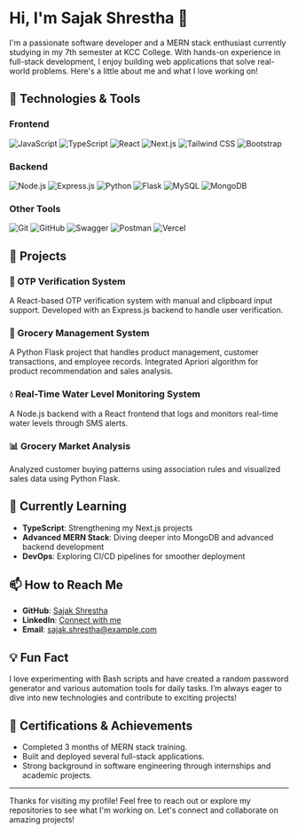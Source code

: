 # Hi, I'm Sajak Shrestha 👋

I'm a passionate software developer and a MERN stack enthusiast currently studying in my 7th semester at KCC College. With hands-on experience in full-stack development, I enjoy building web applications that solve real-world problems. Here's a little about me and what I love working on!

## 🔧 Technologies & Tools

### Frontend
![JavaScript](https://img.shields.io/badge/-JavaScript-F7DF1E?style=flat&logo=javascript&logoColor=black)
![TypeScript](https://img.shields.io/badge/-TypeScript-007ACC?style=flat&logo=typescript&logoColor=white)
![React](https://img.shields.io/badge/-React-61DAFB?style=flat&logo=react&logoColor=black)
![Next.js](https://img.shields.io/badge/-Next.js-000000?style=flat&logo=next.js&logoColor=white)
![Tailwind CSS](https://img.shields.io/badge/-Tailwind_CSS-38B2AC?style=flat&logo=tailwind-css&logoColor=white)
![Bootstrap](https://img.shields.io/badge/-Bootstrap-563D7C?style=flat&logo=bootstrap&logoColor=white)

### Backend
![Node.js](https://img.shields.io/badge/-Node.js-339933?style=flat&logo=node.js&logoColor=white)
![Express.js](https://img.shields.io/badge/-Express.js-000000?style=flat&logo=express&logoColor=white)
![Python](https://img.shields.io/badge/-Python-3776AB?style=flat&logo=python&logoColor=white)
![Flask](https://img.shields.io/badge/-Flask-000000?style=flat&logo=flask&logoColor=white)
![MySQL](https://img.shields.io/badge/-MySQL-4479A1?style=flat&logo=mysql&logoColor=white)
![MongoDB](https://img.shields.io/badge/-MongoDB-47A248?style=flat&logo=mongodb&logoColor=white)

### Other Tools
![Git](https://img.shields.io/badge/-Git-F05032?style=flat&logo=git&logoColor=white)
![GitHub](https://img.shields.io/badge/-GitHub-181717?style=flat&logo=github&logoColor=white)
![Swagger](https://img.shields.io/badge/-Swagger-85EA2D?style=flat&logo=swagger&logoColor=black)
![Postman](https://img.shields.io/badge/-Postman-FF6C37?style=flat&logo=postman&logoColor=white)
![Vercel](https://img.shields.io/badge/-Vercel-000000?style=flat&logo=vercel&logoColor=white)

## 🚀 Projects

### 🔐 OTP Verification System
A React-based OTP verification system with manual and clipboard input support. Developed with an Express.js backend to handle user verification.

### 🛒 Grocery Management System
A Python Flask project that handles product management, customer transactions, and employee records. Integrated Apriori algorithm for product recommendation and sales analysis.

### 💧 Real-Time Water Level Monitoring System
A Node.js backend with a React frontend that logs and monitors real-time water levels through SMS alerts.

### 📊 Grocery Market Analysis
Analyzed customer buying patterns using association rules and visualized sales data using Python Flask.

## 🌱 Currently Learning
- **TypeScript**: Strengthening my Next.js projects
- **Advanced MERN Stack**: Diving deeper into MongoDB and advanced backend development
- **DevOps**: Exploring CI/CD pipelines for smoother deployment

## 📫 How to Reach Me
- **GitHub**: [Sajak Shrestha](https://github.com/DesmondSanctity)
- **LinkedIn**: [Connect with me](https://www.linkedin.com/in/sajak-shrestha/)
- **Email**: sajak.shrestha@example.com

## 💡 Fun Fact
I love experimenting with Bash scripts and have created a random password generator and various automation tools for daily tasks. I’m always eager to dive into new technologies and contribute to exciting projects!

## 📜 Certifications & Achievements
- Completed 3 months of MERN stack training.
- Built and deployed several full-stack applications.
- Strong background in software engineering through internships and academic projects.

---

Thanks for visiting my profile! Feel free to reach out or explore my repositories to see what I'm working on. Let's connect and collaborate on amazing projects!
